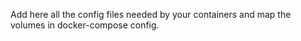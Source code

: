 Add here all the config files needed by your containers and map the volumes in docker-compose config.
